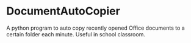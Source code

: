 # DocumentAutoCopier
A python program to auto copy recently opened Office documents to a certain folder each minute.
Useful in school classroom.

